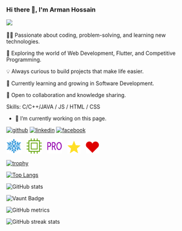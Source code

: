 ### Hi there 👋, I'm Arman Hossain
![](https://www.facebook.com/photo/?fbid=1099807545027239&set=a.100174864990517)

👨‍💻 Passionate about coding, problem-solving, and learning new technologies.

🚀 Exploring the world of Web Development, Flutter, and Competitive Programming.

💡 Always curious to build projects that make life easier.

🌱 Currently learning and growing in Software Development.

🤝 Open to collaboration and knowledge sharing.

Skills: C/C++/JAVA / JS / HTML / CSS

- 🔭 I’m currently working on this page. 


[<img src='https://cdn.jsdelivr.net/npm/simple-icons@3.0.1/icons/github.svg' alt='github' height='40'>](https://github.com/Arman11217)  [<img src='https://cdn.jsdelivr.net/npm/simple-icons@3.0.1/icons/linkedin.svg' alt='linkedin' height='40'>](https://www.linkedin.com/in/https://www.linkedin.com/feed//)  [<img src='https://cdn.jsdelivr.net/npm/simple-icons@3.0.1/icons/facebook.svg' alt='facebook' height='40'>](https://www.facebook.com/https://www.facebook.com/?ref=homescreenpwa)  

<a href='https://archiveprogram.github.com/'><img src='https://raw.githubusercontent.com/acervenky/animated-github-badges/master/assets/acbadge.gif' width='40' height='40'></a> <a href='https://docs.github.com/en/developers'><img src='https://raw.githubusercontent.com/acervenky/animated-github-badges/master/assets/devbadge.gif' width='40' height='40'></a> <a href='https://github.com/pricing'><img src='https://raw.githubusercontent.com/acervenky/animated-github-badges/master/assets/pro.gif' width='40' height='40'></a> <a href='https://stars.github.com/'><img src='https://raw.githubusercontent.com/acervenky/animated-github-badges/master/assets/starbadge.gif' width='35' height='35'></a> <a href='https://docs.github.com/en/github/supporting-the-open-source-community-with-github-sponsors'><img src='https://raw.githubusercontent.com/acervenky/animated-github-badges/master/assets/sponsorbadge.gif' width='35' height='35'></a> 

[![trophy](https://github-profile-trophy.vercel.app/?username=Arman11217)](https://github.com/ryo-ma/github-profile-trophy)

[![Top Langs](https://github-readme-stats.vercel.app/api/top-langs/?username=Arman11217)](https://github.com/anuraghazra/github-readme-stats)

![GitHub stats](https://github-readme-stats.vercel.app/api?username=Arman11217&show_icons=true&count_private=true)  

![Vaunt Badge](https://api.vaunt.dev/v1/github/entities/Arman11217/contributions?format=svg&private=true)  

![GitHub metrics](https://metrics.lecoq.io/Arman11217)  

![GitHub streak stats](https://streak-stats.demolab.com/?user=Arman11217)  



